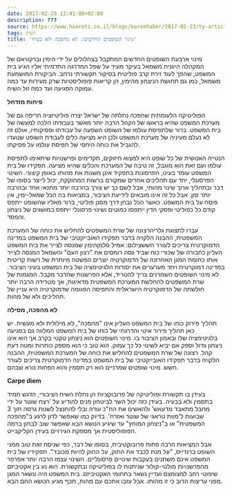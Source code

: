```yaml
---
date: 2017-02-23 12:41:00+02:00
description: ???
source: https://www.haaretz.co.il/blogs/karenhaber/2017-02-23/ty-article/0000017f-f8d1-d2d5-a9ff-f8dd96140000
tags: דעות
title: 'מינוי השופטים החדשים: לא מהפכה ולא בטיח'
---
```


מינוי ארבעת השופטים החדשים המתקבל בצהלולים על ידי הימין וברקוויאם של המקהלה היוונית משמאל בעיקר מעיד על שפל המדרגה התדמיתי אליו הגיע בית המשפט, שהפך לעוד זירת קרב פוליטית בסיקור תקשורתי נרחב. הביקורת המושמעת משמאל, כמו גם תחושת הניצחון מהימין, הן קריאות פופוליסטיות שרק מעידות עד כמה עמוקה הפגיעה ועד כמה זול השיח.

**פיחות מזדחל**

הפוליטיקה הלעומתית שהפכה נחלתה של ישראל יצרה פוליטיזציה חריפה גם של מערכת המשפט שהיא בראשו של הקהל הרבה יותר מאשר בעבודתו הלכה למעשה של בית המשפט. ברור שלתפיסת עולמו של השופט השפעה על עבודתו ופסיקותיו, אולם זה לא נעלם מעיניה של מערכת המשפט ולכן היא מציעה כלים לעבודת השופט שנועדו להגביל את כוחה היחסי של תפיסת עולמו על פסיקתו.

הנטייה האנושית של כל שופט היא למצוא חיזוקים, תקדימים ופרשנויות שיתאימו לתפיסת עולמו ועם זאת הוא מוגבל, זה טיבה של המערכת והכלים שהיא מציעה. תפקידו של בית המשפט עומד בעינו, הפרסונות בתפקיד אינן משנות את מהותו באופן קיצוני. השינוי הפרסונלי, יחד עם תהליכים אחרים שמקורם ברשות המחוקקת, יכול לייצר בסופו של דבר ובתהליך ארוך שינוי מהותי, אבל לשם כך יש צורך בהרבה יותר מתנאי אחד ובהרבה יותר זמן. אבל כל זה אינו מובאים לידיעת הציבור, במציאות בה הכל שמאל-ימין, אין פוסח על בית המשפט. כאשר הכל נבחן דרך מסנן פוליטי, ברור מאליו שהשופט ייתפס קודם כל כפוליטי ופסקי הדין ייתפסו כמוטים ושינוי פרסונלי ייתפס במושגים של ניצחון והפסד.

 עברו לתצוגת גלריהרצונה של שרת המשפטים להחליש את כוחה של המערכת המשפטית, ההבנה הלקויה בדבר תפקידו האובייקטיבי של בית המשפט במדינה הדמוקרטית צריכים לעורר חששצילום: אמיל סלמןהימין שמנסה לצייר את בית המשפט העליון כחבורה של שכורי כוח שביד גסה רומסים את "רצון העם" והשמאל המנסה לצייר אותו כחומת המגן האחרונה של הדמוקרטיה יוצרים הפשטה מיותרת של רשות קריטית במדינה דמוקרטית ויחד מערערים את יסודות הלגיטימציה של בית המשפט בעיני הציבור. לא מינוי השופטים השמרנים צריך להטריד, אלא הפרשנות שהדבר מקבל. המגמות של שרת המשפטים להחלשת המערכת המשפטית מדאיגות, אך מטרידה הרבה יותר חולשתה של הדמוקרטיה הישראלית והתפיסה הפגומה שדמוקרטיה היא עניין של תהליכים ולא של מהות.

**לא מהפכה, מסילה**

תהליך פירוק כוחו של בית המשפט העליון אינו "מהפכה", לא מילולית ולא מעשית. יש כאן תהליך פירור איטי והדרגתי של כוחו של בית המשפט המלווה גם בפגיעה בלגיטימציה שלו ובאמון הציבור בו. מינוי השופטים הוא ניצחון טקטי בקרב אך הוא אינו ניצחון גדול וספק אם יביא לשינוי כל כך עמוק. הוא טוב כי הוא מספק כותרות ומטה דעת קהל. רצונה של שרת המשפטים להחליש את כוחה של המערכת המשפטית, ההבנה הלקויה בדבר תפקידו האובייקטיבי של בית המשפט במדינה הדמוקרטית צריכים לעורר חשש. מינוי שופטים שמרניים הוא רק תסמין והוא הפחות נורא שבהם.

**Carpe diem**

בעידן בו תקשורת ופוליטיקה של פרובוקציות הן נחלת השיח הציבורי, הדגש תמיד בתסמין ולא בבעיה. בעידן כזה יכול השר לביטחון פנים להודיע על 'רצח שוטר על ידי מחבל מתאבד מדעאש' ולהאשים את הח"כ עודה ובלי להתנצל לשנות גרסה תוך 3 שבועות ל'מוות טראגי של שוטר ואזרח'. בדיוק כמו שאפשר לדון לרגע ב"מהפכה המשפטית" או ב"ניצחון המוחץ" עד שיגיע הנושא הבא שאפשר שוב לבחון ברמה הפופוליסטית אך מספקת הגירויים בעידן הקליקבייט.

אבל המציאות הרבה פחות פרובוקטיבית, בסופו של דבר, כפי שניסח זאת טוב ממני השופט ברנדייס, "על מנת לכבד את החוק, על החוק להיות מכובד". תפקידיו של בית המשפט אינם משתנים בעקבות שינויים פרסונליים. השינוי עצמו הרבה יותר אפרפר מהפרשנויות מולטי-קולור שניתנות לו בפוליטיקה ובתקשורת. הוא נע בין אקטיביזם שיפוטי רחב למצומצם ועדיין נשאר בתחומי האקטיביזם. בית המשפט היה ונשאר המגן מפני עריצות הרוב כי זו מהותו. אבל עזבו אתכם עם מהות, תכף מגיע הנושא החם הבא.